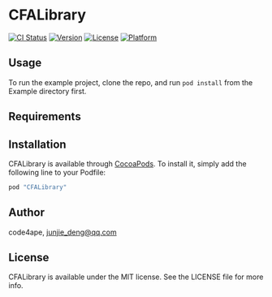 # CFALibrary

[![CI Status](http://img.shields.io/travis/code4ape/CFALibrary.svg?style=flat)](https://travis-ci.org/code4ape/CFALibrary)
[![Version](https://img.shields.io/cocoapods/v/CFALibrary.svg?style=flat)](http://cocoapods.org/pods/CFALibrary)
[![License](https://img.shields.io/cocoapods/l/CFALibrary.svg?style=flat)](http://cocoapods.org/pods/CFALibrary)
[![Platform](https://img.shields.io/cocoapods/p/CFALibrary.svg?style=flat)](http://cocoapods.org/pods/CFALibrary)

## Usage

To run the example project, clone the repo, and run `pod install` from the Example directory first.

## Requirements

## Installation

CFALibrary is available through [CocoaPods](http://cocoapods.org). To install
it, simply add the following line to your Podfile:

```ruby
pod "CFALibrary"
```

## Author

code4ape, junjie_deng@qq.com

## License

CFALibrary is available under the MIT license. See the LICENSE file for more info.
